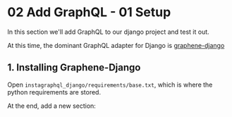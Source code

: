 # 02 Add GraphQL - 01 Setup

In this section we'll add GraphQL to our django project and test it out.

At this time, the dominant GraphQL adapter for Django is [graphene-django](https://github.com/graphql-python/graphene-django)

## 1. Installing Graphene-Django
Open `instagraphql_django/requirements/base.txt`, which is where the python requirements are stored.

At the end, add a new section: 
```

```